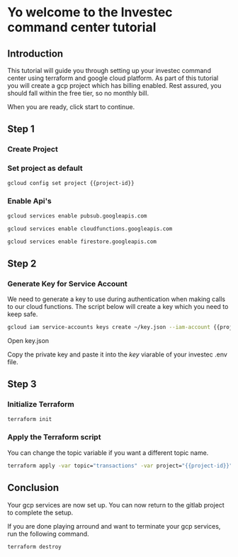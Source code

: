 # Yo welcome to the Investec command center tutorial

<walkthrough-author name="Christo Bezuidenhout" repositoryUrl="https://gitlab.com/bezchristo/investec-command-center" tutorialName="investec_command_center"></walkthrough-author>
<walkthrough-tutorial-duration duration=5></walkthrough-tutorial-duration>

## Introduction

This tutorial will guide you through setting up your investec command center using terraform and google cloud platform.
As part of this tutorial you will create a gcp project which has billing enabled. Rest assured, you should fall within the free tier, so no monthly bill.

When you are ready, click start to continue.

## Step 1

### Create Project

<walkthrough-project-billing-setup></walkthrough-project-billing-setup>

### Set project as default

``` bash
gcloud config set project {{project-id}}
```

### Enable Api's

``` bash
gcloud services enable pubsub.googleapis.com
```

``` bash
gcloud services enable cloudfunctions.googleapis.com
```

``` bash
gcloud services enable firestore.googleapis.com
```

## Step 2

### Generate Key for Service Account

We need to generate a key to use during authentication when making calls to our cloud functions. The script below will create a key which you need to keep safe.

``` bash
gcloud iam service-accounts keys create ~/key.json --iam-account {{project-id}}@appspot.gserviceaccount.com
```
<walkthrough-editor-open-file filePath="key.json">
    Open key.json
</walkthrough-editor-open-file>

Copy the private key and paste it into the *key* viarable of your investec .env file.

## Step 3

### Initialize Terraform

``` bash
terraform init
```

### Apply the Terraform script

You can change the topic variable if you want a different topic name.

``` bash
terraform apply -var topic="transactions" -var project="{{project-id}}"
```

## Conclusion

Your gcp services are now set up. You can now return to the gitlab project to complete the setup. 

If you are done playing arround and want to terminate your gcp services, run the following command.

``` bash
terraform destroy
```

